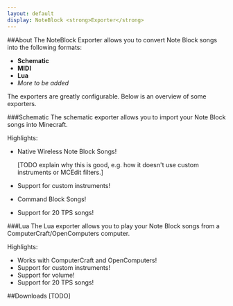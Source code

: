 ```yaml
---
layout: default
display: NoteBlock <strong>Exporter</strong>
---
```

##About
The NoteBlock Exporter allows you to convert Note Block songs into the following formats:

- **Schematic**
- **MIDI**
- **Lua**
- *More to be added*

The exporters are greatly configurable. Below is an overview of some exporters.

###Schematic
The schematic exporter allows you to import your Note Block songs into Minecraft.

Highlights:

- Native Wireless Note Block Songs!

    \[TODO explain why this is good, e.g. how it doesn't use custom instruments or MCEdit filters.\]
- Support for custom instruments!
- Command Block Songs!
- Support for 20 TPS songs!

###Lua
The Lua exporter allows you to play your Note Block songs from a ComputerCraft/OpenComputers computer.

Highlights:

- Works with ComputerCraft and OpenComputers!
- Support for custom instruments!
- Support for volume!
- Support for 20 TPS songs!

##Downloads
\[TODO\]